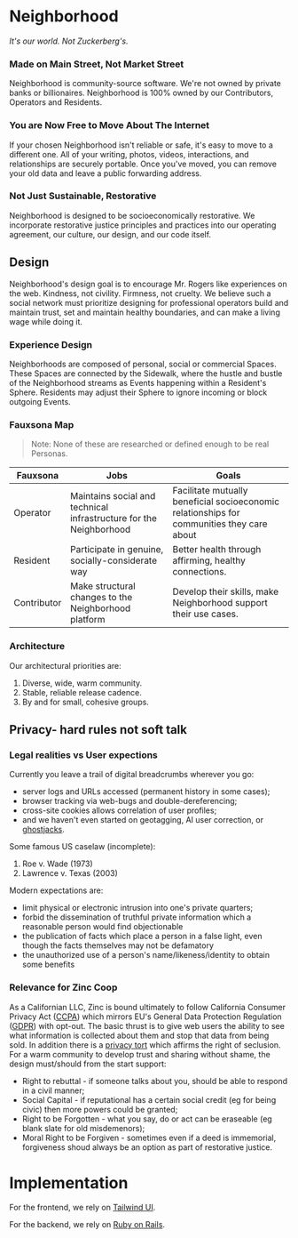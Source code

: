 # Neighborhood

_It's our world. Not Zuckerberg's._

### Made on Main Street, Not Market Street

Neighborhood is community-source software. We're not owned by private banks or
billionaires. Neighborhood is 100% owned by our Contributors, Operators and
Residents.

### You are Now Free to Move About The Internet

If your chosen Neighborhood isn't reliable or safe, it's easy to move to a
different one. All of your writing, photos, videos, interactions, and
relationships are securely portable. Once you've moved, you can remove your old
data and leave a public forwarding address.

### Not Just Sustainable, Restorative

Neighborhood is designed to be socioeconomically restorative. We incorporate
restorative justice principles and practices into our operating agreement, our
culture, our design, and our code itself.

## Design

Neighborhood's design goal is to encourage Mr. Rogers like experiences on the
web. Kindness, not civility. Firmness, not cruelty. We believe such a social
network must prioritize designing for professional operators build and maintain
trust, set and maintain healthy boundaries, and can make a living wage while
doing it.

### Experience Design

Neighborhoods are composed of personal, social or commercial Spaces. These
Spaces are connected by the Sidewalk, where the hustle and bustle of the
Neighborhood streams as Events happening within a Resident's Sphere. Residents
may adjust their Sphere to ignore incoming or block outgoing Events.

### Fauxsona Map

> Note: None of these are researched or defined enough to be real Personas.

| Fauxsona    | Jobs                                                              | Goals                                                                                      |
| ----------- | ----------------------------------------------------------------- | ------------------------------------------------------------------------------------------ |
| Operator    | Maintains social and technical infrastructure for the Neighborhood | Facilitate mutually beneficial socioeconomic relationships for communities they care about |
| Resident    | Participate in genuine, socially-considerate way                  | Better health through affirming, healthy connections.                                      |
| Contributor | Make structural changes to the Neighborhood platform              | Develop their skills, make Neighborhood support their use cases.                           |

### Architecture

Our architectural priorities are:

1. Diverse, wide, warm community.
2. Stable, reliable release cadence.
3. By and for small, cohesive groups.

## Privacy- hard rules not soft talk

### Legal realities vs User expections
Currently you leave a trail of digital breadcrumbs wherever you go:
* server logs and URLs accessed (permanent history in some cases);
* browser tracking via web-bugs and double-dereferencing;
* cross-site cookies allows correlation of user profiles;
* and we haven't even started on geotagging, AI user correction, or [ghostjacks](https://www.zdnet.com/article/tech-giants-and-civil-liberty-groups-call-out-ghost-cops-and-source-code-demands-under-australian-encryption-laws/).

Some famous US caselaw (incomplete):
1. Roe v. Wade (1973) 
2. Lawrence v. Texas (2003)

Modern expectations are:
* limit physical or electronic intrusion into one's private quarters;
* forbid the dissemination of truthful private information which a reasonable person would find objectionable
* the publication of facts which place a person in a false light, even though the facts themselves may not be defamatory
* the unauthorized use of a person's name/likeness/identity to obtain some benefits

### Relevance for Zinc Coop
As a Californian LLC, Zinc is bound ultimately to follow California Consumer Privacy Act ([CCPA](https://en.wikipedia.org/wiki/California_Consumer_Privacy_Act)) which mirrors EU's General Data Protection Regulation ([GDPR](https://en.wikipedia.org/wiki/General_Data_Protection_Regulation)) with opt-out. The basic thrust is to give web users the ability to see what information is collected about them and stop that data from being sold. In addition there is a [privacy tort](https://en.wikipedia.org/wiki/Privacy_laws_of_the_United_States) which affirms the right of seclusion. For a warm community to develop trust and sharing without shame, the design must/should from the start support:
* Right to rebuttal - if someone talks about you, should be able to respond in a civil manner;
* Social Capital	- if reputational has a certain social credit (eg for being civic) then more powers could be granted;
* Right to be Forgotten - what you say, do or act can be eraseable (eg blank slate for old misdemenors);
* Moral Right to be Forgiven - sometimes even if a deed is immemorial, forgiveness shoud always be an option as part of restorative justice.

# Implementation

For the frontend, we rely on [Tailwind UI][tailwind-ui].

For the backend, we rely on [Ruby on Rails][rails].

[tailwind-ui]: https://tailwindui.com/
[rails]: https://rubyonrails.org/
